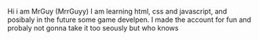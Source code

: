 Hi i am MrGuy (MrrGuyy) I am learning html, css and javascript, and posibaly in the future some game develpen.
I made the account for fun and probaly not gonna take it too seously but who knows

